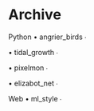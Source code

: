 # Archive
 
Python
• angrier_birds ∙ 

• tidal_growth ∙ 

• pixelmon ∙ 

• elizabot_net ∙ 

Web
• ml_style ∙ 
